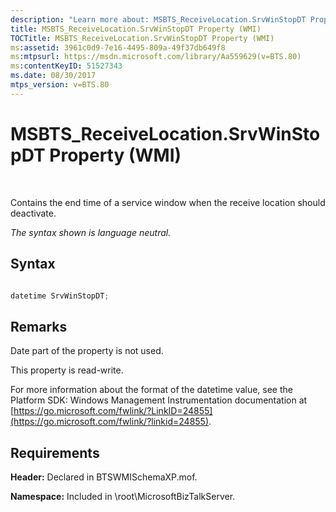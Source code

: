 ```yaml
---
description: "Learn more about: MSBTS_ReceiveLocation.SrvWinStopDT Property (WMI)"
title: MSBTS_ReceiveLocation.SrvWinStopDT Property (WMI)
TOCTitle: MSBTS_ReceiveLocation.SrvWinStopDT Property (WMI)
ms:assetid: 3961c0d9-7e16-4495-809a-49f37db649f8
ms:mtpsurl: https://msdn.microsoft.com/library/Aa559629(v=BTS.80)
ms:contentKeyID: 51527343
ms.date: 08/30/2017
mtps_version: v=BTS.80
---
```


# MSBTS\_ReceiveLocation.SrvWinStopDT Property (WMI)

 

Contains the end time of a service window when the receive location should deactivate.

*The syntax shown is language neutral.*

## Syntax

```C#

datetime SrvWinStopDT;
```

## Remarks

Date part of the property is not used.

This property is read-write.

For more information about the format of the datetime value, see the Platform SDK: Windows Management Instrumentation documentation at [https://go.microsoft.com/fwlink/?LinkID=24855](https://go.microsoft.com/fwlink/?linkid=24855).

## Requirements

**Header:** Declared in BTSWMISchemaXP.mof.

**Namespace:** Included in \\root\\MicrosoftBizTalkServer.
